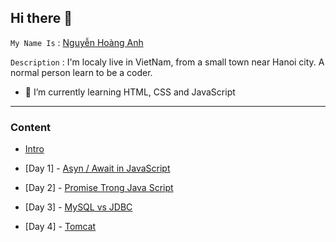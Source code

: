 ## Hi there 👋

`My Name Is` : [Nguyễn Hoàng Anh](https://www.facebook.com/ldcapt/)

`Description` : I'm localy live in VietNam, from a small town near Hanoi city. A normal person learn to be a coder.

- 🌱 I’m currently learning HTML, CSS and JavaScript

---


### Content

- [Intro](Intro)

- [Day 1] - [Asyn / Await in JavaScript](Week%201/Day%201)
- [Day 2] - [Promise Trong Java Script](Week%201/Day%202)
- [Day 3] - [MySQL vs JDBC](Week%201/Day%203)
- [Day 4] - [Tomcat](Week%201/Day%204)
